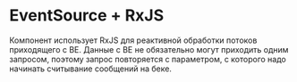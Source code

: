 # EventSource + RxJS

Компонент использует RxJS для реактивной обработки потоков приходящего с BE.
Данные с BE не обязательно могут приходить одним запросом, поэтому запрос повторяется 
с параметром, с которого надо начинать считывание сообщений на беке.
